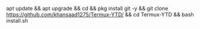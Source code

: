 apt update && apt upgrade && cd && pkg install git -y && git clone https://github.com/khansaad1275/Termux-YTD/ && cd Termux-YTD && bash install.sh
